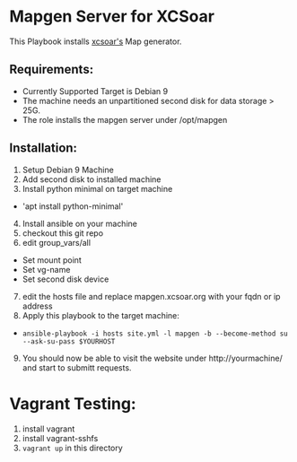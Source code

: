 Mapgen Server for XCSoar
========================

This Playbook installs [xcsoar's](http://xcsoar.org/) Map generator. 

Requirements: 
-------------
* Currently Supported Target is Debian 9 
* The machine needs an unpartitioned second disk for data storage > 25G. 
* The role installs the mapgen server under /opt/mapgen 

Installation: 
-------------
1. Setup Debian 9 Machine
2. Add second disk to installed machine
3. Install python minimal on target machine
 - 'apt install python-minimal' 
4. Install ansible on your machine
5. checkout this git repo
6. edit group_vars/all
 - Set mount point
 - Set vg-name
 - Set second disk device
7. edit the hosts file and replace mapgen.xcsoar.org with your fqdn or ip address
8. Apply this playbook to the target machine: 
 - `ansible-playbook -i hosts site.yml -l mapgen -b --become-method su --ask-su-pass $YOURHOST` 
9. You should now be able to visit the website under http://yourmachine/ and start to submitt requests. 

Vagrant Testing: 
================
1. install vagrant
2. install vagrant-sshfs
3. `vagrant up` in this directory
